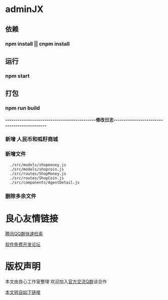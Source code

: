 # adminJX
## 依赖
### npm install || cnpm install
## 运行
### npm start
## 打包
### npm run build
**--------------------------------------------修改日志--------------------------------------------**
### 新增 人民币和呱籽商城
### 新增文件
```
  ./src/models/shopmoney.js
  ./src/models/shopcoin.js
  ./src/routes/ShopMoney.js
  ./src/routes/ShopCoin.js
  ./src/components/AgentDetail.js
```
### 删除多余文件


 # 良心友情链接

[腾讯QQ群快速检索](http://u.720life.cn/s/8cf73f7c)

[软件免费开发论坛](http://u.720life.cn/s/bbb01dc0)

# 版权声明 

本文由良心工作室整理 欢迎加入[官方交流Q群](https://u.720life.cn/s/f2316816)谈合作

[本文转自如下链接](http://u.720life.cn/g/2e71d0f0a5c601172267ba20d3a43c6e2adc78eee6ced1ff6d6c96464c41ba68e0a86bdd288f486519a3b123eadb80eceb03bc7f10372979e8c7cdfa8c824ef9)